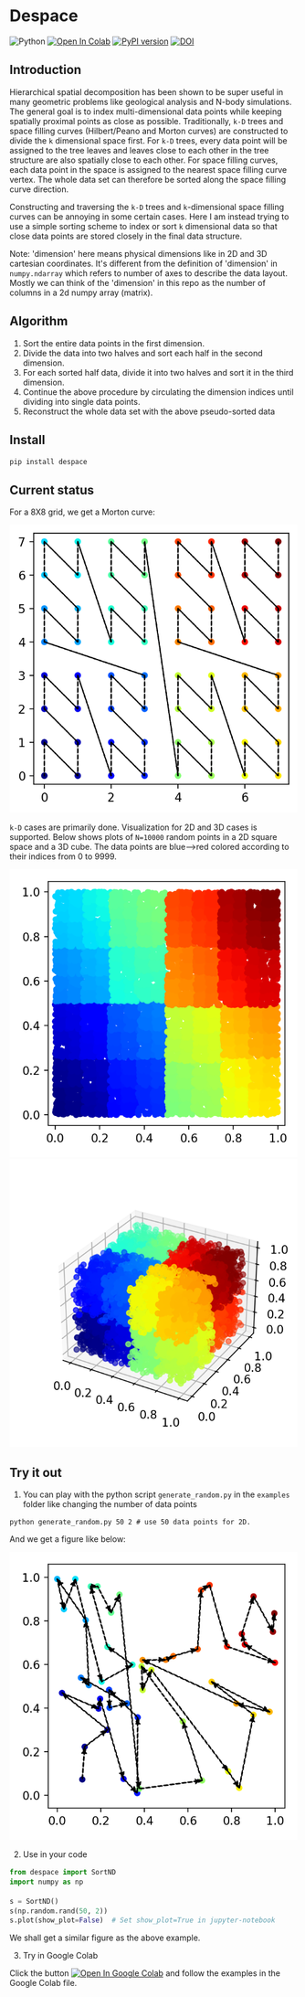 # Despace

![Python](https://img.shields.io/badge/python-3.6-blue.svg)
<a href="https://colab.research.google.com/github/Ruibin-Liu/despace/blob/main/examples/despace_examples.ipynb" target="_parent"><img src="https://colab.research.google.com/assets/colab-badge.svg" alt="Open In Colab"/></a>
[![PyPI version](https://badge.fury.io/py/despace.svg)](https://badge.fury.io/py/despace)
[![DOI](https://zenodo.org/badge/DOI/10.5281/zenodo.6369236.svg)](https://doi.org/10.5281/zenodo.6369236)

## Introduction

Hierarchical spatial decomposition has been shown to be super useful in many geometric problems like geological analysis and N-body simulations. The general goal is to index multi-dimensional data points while keeping spatially proximal points as close as possible. Traditionally, `k-D` trees and space filling curves (Hilbert/Peano and Morton curves) are constructed to divide the `k` dimensional space first. For `k-D` trees, every data point will be assigned to the tree leaves and leaves close to each other in the tree structure are also spatially close to each other. For space filling curves, each data point in the space is assigned to the nearest space filling curve vertex. The whole data set can therefore be sorted along the space filling curve direction.

Constructing and traversing the `k-D` trees and `k`-dimensional space filling curves can be annoying in some certain cases. Here I am instead trying to use a simple sorting scheme to index or sort `k` dimensional data so that close data points are stored closely in the final data structure.

Note: 'dimension' here means physical dimensions like in 2D and 3D cartesian coordinates. It's different from the definition of 'dimension' in `numpy.ndarray` which refers to number of axes to describe the data layout. Mostly we can think of the 'dimension' in this repo as the number of columns in a 2d numpy array (matrix).

## Algorithm

1. Sort the entire data points in the first dimension.
2. Divide the data into two halves and sort each half in the second dimension.
3. For each sorted half data, divide it into two halves and sort it in the third dimension.
4. Continue the above procedure by circulating the dimension indices until dividing into single data points.
5. Reconstruct the whole data set with the above pseudo-sorted data

## Install

```
pip install despace
```

## Current status

For a 8X8 grid, we get a Morton curve:

![](./examples/figures/Morton.png "8x8 Morton curve")

`k-D` cases are primarily done. Visualization for 2D and 3D cases is supported. Below shows plots of `N=10000` random points in a 2D square space and a 3D cube. The data points are blue-->red colored according to their indices from 0 to 9999.

![](./examples/figures/2D_10000.png "2D case with 10000 data points")
![](./examples/figures/3D_10000.png "3D case with 10000 data points")

## Try it out

1. You can play with the python script `generate_random.py` in the `examples` folder like changing the number of data points

```
python generate_random.py 50 2 # use 50 data points for 2D.
```

And we get a figure like below:

![](./examples/figures/2D_50.png "2D case with 50 data points")

2. Use in your code

```python
from despace import SortND
import numpy as np

s = SortND()
s(np.random.rand(50, 2))
s.plot(show_plot=False)  # Set show_plot=True in jupyter-notebook
```

We shall get a similar figure as the above example.

3. Try in Google Colab

Click the button <a href="https://colab.research.google.com/github/Ruibin-Liu/despace/blob/main/examples/despace_examples.ipynb" target="_parent"><img src="https://colab.research.google.com/assets/colab-badge.svg" alt="Open In Google Colab"/></a> and follow the examples in the Google Colab file.
